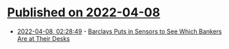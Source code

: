 # [Published on 2022-04-08](index.md)

* [2022-04-08, 02:28:49](https://news.ycombinator.com/item?id=30952689) - [Barclays Puts in Sensors to See Which Bankers Are at Their Desks](https://www.bloomberg.com/news/articles/2017-08-18/barclays-puts-in-sensors-to-see-which-bankers-are-at-their-desks)
